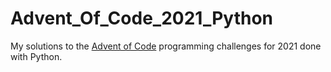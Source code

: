 # Advent_Of_Code_2021_Python
My solutions to the [Advent of Code](https://adventofcode.com/) programming challenges for 2021 done with Python.
